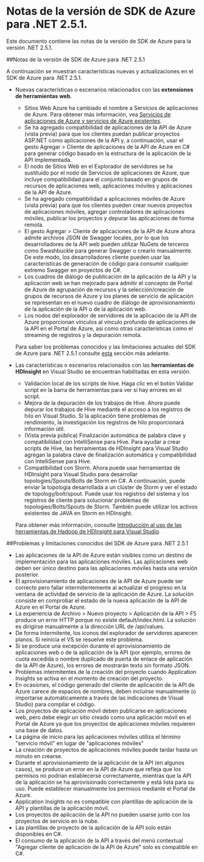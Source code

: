 <properties 
   pageTitle="Notas de la versión de SDK de Azure para .NET 2.5.1." 
   description="Notas de la versión de SDK de Azure para .NET 2.5.1." 
   services="app-service" 
   documentationCenter=".net,nodejs,java" 
   authors="Juliako" 
   manager="dwrede" 
   editor=""/>

<tags
   ms.service="app-service"
   ms.devlang="multiple"
   ms.topic="article"
   ms.tgt_pltfrm="na"
   ms.workload="integration" 
   ms.date="01/03/2016"
   ms.author="juliako"/>


# Notas de la versión de SDK de Azure para .NET 2.5.1.

Este documento contiene las notas de la versión de SDK de Azure para la versión .NET 2.5.1.

##Notas de la versión de SDK de Azure para .NET 2.5.1

A continuación se muestran características nuevas y actualizaciones en el SDK de Azure para .NET 2.5.1.

- Nuevas características o escenarios relacionados con las **extensiones de herramientas web**. 

	- Sitios Web Azure ha cambiado el nombre a Servicios de aplicaciones de Azure. Para obtener más información, vea [Servicios de aplicaciones de Azure y servicios de Azure existentes](app-service-changes-existing-services.md).
	- Se ha agregado compatibilidad de aplicaciones de la API de Azure (vista previa) para que los clientes puedan publicar proyectos ASP.NET como aplicaciones de la API y, a continuación, usar el gesto Agregar > Cliente de aplicaciones de la API de Azure en C# para generar código basado en la estructura de la aplicación de la API implementada. 
	- El nodo de Sitios Web en el Explorador de servidores se ha sustituido por el nodo de Servicios de aplicaciones de Azure, que incluye compatibilidad para el conjunto basado en grupos de recursos de aplicaciones web, aplicaciones móviles y aplicaciones de la API de Azure.
	- Se ha agregado compatibilidad a aplicaciones móviles de Azure (vista previa) para que los clientes pueden crear nuevos proyectos de aplicaciones móviles, agregar controladores de aplicaciones móviles, publicar los proyectos y depurar las aplicaciones de forma remota.
	- El gesto Agregar > Cliente de aplicaciones de la API de Azure ahora admite archivos JSON de Swagger locales, por lo que los desarrolladores de la API web pueden utilizar NuGets de terceros como Swashbuckle para generar Swagger o crearlo manualmente. De este modo, los desarrolladores cliente pueden usar las características de generación de código para consumir cualquier extremo Swagger en proyectos de C#. 
	- Los cuadros de diálogo de publicación de la aplicación de la API y la aplicación web se han mejorado para admitir el concepto de Portal de Azure de agrupación de recursos y la selección/creación de grupos de recursos de Azure y los planes de servicio de aplicación se representan en el nuevo cuadro de diálogo de aprovisionamiento de la aplicación de la API o de la aplicación web. 
	- Los nodos del explorador de servidores de la aplicación de la API de Azure proporcionan vínculos al vínculo profundo de aplicaciones de la API en el Portal de Azure, así como otras características como el streaming de registros y la depuración remota.

	Para saber los problemas conocidos y las limitaciones actuales del SDK de Azure para .NET 2.5.1 consulte [esta](app-service-release-notes.md#known_issues_2_5_1) sección más adelante.


- Las características o escenarios relacionados con las **herramientas de HDInsight** en Visual Studio se encuentran habilitadas en esta versión.
	- Validación local de los scripts de hive. Haga clic en el botón Validar script en la barra de herramientas para ver si hay errores en el script. 
	- Mejora de la depuración de los trabajos de Hive. Ahora puede depurar los trabajos de Hive mediante el acceso a los registros de hilo en Visual Studio. Si la aplicación tiene problemas de rendimiento, la investigación los registros de hilo proporcionará información útil.
	- (Vista previa pública) Finalización automática de palabra clave y compatibilidad con IntelliSense para Hive. Para ayudar a crear scripts de Hive, las herramientas de HDInsight para Visual Studio agregan la palabra clave de finalización automática y compatibilidad con IntelliSense para Hive.
	- Compatibilidad con Storm. Ahora puede usar herramientas de HDInsight para Visual Studio para desarrollar topologies/Spouts/Bolts de Storm en C#. A continuación, puede enviar la topología desarrollada a un clúster de Storm y ver el estado de topology/bolt/spout. Puede usar los registros del sistema y los registros de cliente para solucionar problemas de topologies/Bolts/Spouts de Storm. También puede utilizar los activos existentes de JAVA en Storm en HDInsight.
	
	Para obtener más información, consulte [Introducción al uso de las herramientas de Hadoop de HDInsight para Visual Studio](hdinsight-hadoop-visual-studio-tools-get-started.md).



##<a id="known_issues_2_5_1"></a>Problemas y limitaciones conocidos del SDK de Azure para .NET 2.5.1

- Las aplicaciones de la API de Azure están visibles como un destino de implementación para las aplicaciones móviles. Las aplicaciones web deben ser único destino para las aplicaciones móviles hasta una versión posterior. 
- El aprovisionamiento de aplicaciones de la API de Azure puede ser correcto pero fallar intermitentemente al actualizar el progreso en la ventana de actividad de servicio de la aplicación de Azure. La solución consiste en comprobar el estado de la nueva aplicación de la API de Azure en el Portal de Azure. 
- La experiencia de Archivo > Nuevo proyecto > Aplicación de la API > F5 produce un error HTTP porque no existe default/index.html. La solución es dirigirse manualmente a la dirección URL de /api/values. 
- De forma intermitente, los iconos del explorador de servidores aparecen planos. Si reinicia el VS se resuelve este problema. 
- Si se produce una excepción durante el aprovisionamiento de aplicaciones web o de la aplicación de la API (por ejemplo, errores de cuota excedida o nombre duplicado de puerta de enlace de aplicación de la API de Azure), los errores de mostrarán texto sin formato JSON. 
- Problemas intermitentes de la creación del proyecto cuando Application Insights se activa en el momento de creación del proyecto.
- En ocasiones, el código generado del cliente de aplicación de la API de Azure carece de espacios de nombres, deben incluirse manualmente (o importarse automáticamente a través de las indicaciones de Visual Studio) para compilar el código. 
- Los proyectos de aplicación móvil deben publicarse en aplicaciones web, pero debe elegir un sitio creado como una aplicación móvil en el Portal de Azure ya que los proyectos de aplicaciones móviles requieren una base de datos. 
- La página de inicio para las aplicaciones móviles utiliza el término "servicio móvil" en lugar de "aplicaciones móviles" 
- La creación de proyectos de aplicaciones móviles puede tardar hasta un minuto en crearse. 
- Durante el aprovisionamiento de la aplicación de la API (en algunos casos), se produce un error en la API de Azure que refleja que los permisos no podrían establecerse correctamente, mientras que la API de la aplicación se ha aprovisionado correctamente y está lista para su uso. Puede establecer manualmente los permisos mediante el Portal de Azure.
- Application Insights no es compatible con plantillas de aplicación de la API y plantillas de la aplicación móvil.
- Los proyectos de aplicación de la API no pueden usarse junto con los proyectos de servicio en la nube.
- Las plantillas de proyecto de la aplicación de la API solo están disponibles en C#.
- El consumo de la aplicación de la API a través del menú contextual "Agregar cliente de aplicación de la API de Azure" solo es compatible en C#.

 

<!---HONumber=AcomDC_0107_2016-->